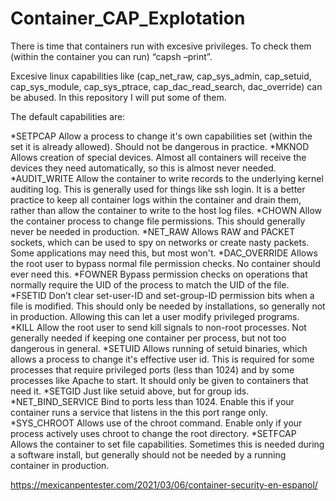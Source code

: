 # Container_CAP_Explotation

There is time that containers run with excesive privileges. To check them (within the container you can run) “capsh –print”.

Excesive linux capabilities like (cap_net_raw, cap_sys_admin, cap_setuid, cap_sys_module, cap_sys_ptrace, cap_dac_read_search, dac_override) can be abused. In this repository I will put some of them. 

The default capabilities are:

*SETPCAP	Allow a process to change it's own capabilities set (within the set it is already allowed). Should not be dangerous in practice.
*MKNOD	Allows creation of special devices. Almost all containers will receive the devices they need automatically, so this is almost never needed.
*AUDIT_WRITE	Allow the container to write records to the underlying kernel auditing log. This is generally used for things like ssh login. It is a better practice to keep all container logs within the container and drain them, rather than allow the container to write to the host log files.
*CHOWN	Allow the container process to change file permissions. This should generally never be needed in production.
*NET_RAW	Allows RAW and PACKET sockets, which can be used to spy on networks or create nasty packets. Some applications may need this, but most won't.
*DAC_OVERRIDE	Allows the root user to bypass normal file permission checks. No container should ever need this.
*FOWNER	Bypass permission checks on operations that normally require the UID of the process to match the UID of the file.
*FSETID	Don’t clear set-user-ID and set-group-ID permission bits when a file is modified. This should only be needed by installations, so generally not in production. Allowing this can let a user modify privileged programs.
*KILL	Allow the root user to send kill signals to non-root processes. Not generally needed if keeping one container per process, but not too dangerous in general.
*SETUID	Allows running of setuid binaries, which allows a process to change it's effective user id. This is required for some processes that require privileged ports (less than 1024) and by some processes like Apache to start. It should only be given to containers that need it.
*SETGID	Just like setuid above, but for group ids.
*NET_BIND_SERVICE	Bind to ports less than 1024. Enable this if your container runs a service that listens in the this port range only.
*SYS_CHROOT	Allows use of the chroot command. Enable only if your process actively uses chroot to change the root directory.
*SETFCAP	Allows the container to set file capabilities. Sometimes this is needed during a software install, but generally should not be needed by a running container in production.

https://mexicanpentester.com/2021/03/06/container-security-en-espanol/
